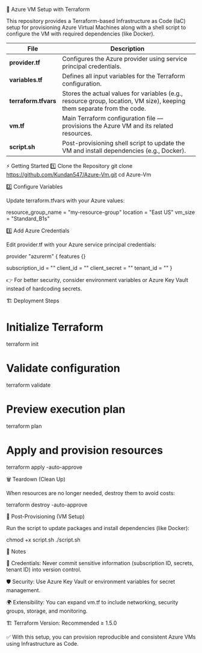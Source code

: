🚀 Azure VM Setup with Terraform

This repository provides a Terraform-based Infrastructure as Code (IaC) setup for provisioning Azure Virtual Machines along with a shell script to configure the VM with required dependencies (like Docker).

| File                 | Description                                                                                                            |
| -------------------- | ---------------------------------------------------------------------------------------------------------------------- |
| **provider.tf**      | Configures the Azure provider using service principal credentials.                                                     |
| **variables.tf**     | Defines all input variables for the Terraform configuration.                                                           |
| **terraform.tfvars** | Stores the actual values for variables (e.g., resource group, location, VM size), keeping them separate from the code. |
| **vm.tf**            | Main Terraform configuration file — provisions the Azure VM and its related resources.                                 |
| **script.sh**        | Post-provisioning shell script to update the VM and install dependencies (e.g., Docker).                               |

⚡ Getting Started
1️⃣ Clone the Repository
git clone https://github.com/Kundan547/Azure-Vm.git
cd Azure-Vm

2️⃣ Configure Variables

Update terraform.tfvars with your Azure values:

resource_group_name = "my-resource-group"
location            = "East US"
vm_size             = "Standard_B1s"

3️⃣ Add Azure Credentials

Edit provider.tf with your Azure service principal credentials:

provider "azurerm" {
  features {}

  subscription_id = "<your-subscription-id>"
  client_id       = "<your-client-id>"
  client_secret   = "<your-client-secret>"
  tenant_id       = "<your-tenant-id>"
}


👉 For better security, consider environment variables or Azure Key Vault instead of hardcoding secrets.

🏗️ Deployment Steps
# Initialize Terraform
terraform init

# Validate configuration
terraform validate

# Preview execution plan
terraform plan

# Apply and provision resources
terraform apply -auto-approve

🗑️ Teardown (Clean Up)

When resources are no longer needed, destroy them to avoid costs:

terraform destroy -auto-approve

🔧 Post-Provisioning (VM Setup)

Run the script to update packages and install dependencies (like Docker):

chmod +x script.sh
./script.sh

📌 Notes

🔑 Credentials: Never commit sensitive information (subscription ID, secrets, tenant ID) into version control.

🛡️ Security: Use Azure Key Vault or environment variables for secret management.

🌍 Extensibility: You can expand vm.tf to include networking, security groups, storage, and monitoring.

🏗️ Terraform Version: Recommended ≥ 1.5.0

✅ With this setup, you can provision reproducible and consistent Azure VMs using Infrastructure as Code.